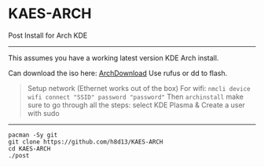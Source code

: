 # KAES-ARCH
Post Install for Arch KDE 

--- 

This assumes you have a working latest version KDE Arch install.

Can download the iso here: [ArchDownload](https://archlinux.org/download/)
Use rufus or dd to flash. 

> Setup network (Ethernet works out of the box)
> For wifi: `nmcli device wifi connect "SSID" password "password"`
Then `archinstall` make sure to go through all the steps: select KDE Plasma & Create a user with sudo

---
```
pacman -Sy git
git clone https://github.com/h8d13/KAES-ARCH
cd KAES-ARCH
./post
```

